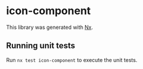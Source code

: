 # icon-component

This library was generated with [Nx](https://nx.dev).

## Running unit tests

Run `nx test icon-component` to execute the unit tests.
